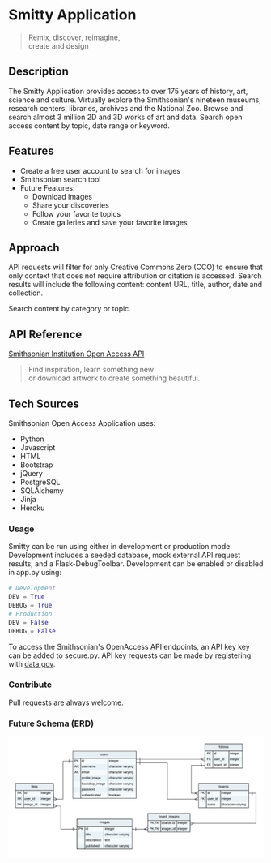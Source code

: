 # Smitty Application          
      
> Remix, discover, reimagine,   
> create and design   


## Description

The Smitty Application provides access to over 175 years of history, art, science and culture. Virtually explore the Smithsonian's nineteen museums, research centers, libraries, archives and the National Zoo. Browse and search almost 3 million 2D and 3D works of art and data. Search open access content by topic, date range or keyword.

## Features
  - Create a free user account to search for images 
  - Smithsonian search tool  
  - Future Features:
    - Download images
    - Share your discoveries
    - Follow your favorite topics
    - Create galleries and save your favorite images

## Approach
API requests will filter for only Creative Commons Zero (CCO) to ensure that only context that does not require attribution or citation is accessed. Search results will include the following content: content URL, title, author, date and collection.

Search content by category or topic.

## API Reference
[Smithsonian Institution Open Access API](http://edan.si.edu/openaccess/apidocs/)


> Find inspiration, learn something new   
> or download artwork to create something beautiful.   
 

## Tech Sources
Smithsonian Open Access Application uses:
* Python 
* Javascript 
* HTML 
* Bootstrap
* jQuery
* PostgreSQL
* SQLAlchemy
* Jinja
* Heroku 

### Usage   
Smitty can be run using either in development or production mode. Development includes a seeded database, mock external API request results, and a Flask-DebugToolbar. Development can be enabled or disabled in app.py using:  
``` python
# Development
DEV = True
DEBUG = True 
# Production
DEV = False
DEBUG = False
```  

To access the Smithsonian's OpenAccess API endpoints, an API key key can be added to secure.py. API key requests can be made by registering with [data.gov](https://api.data.gov/signup/).

### Contribute 
Pull requests are always welcome.  


### Future Schema (ERD)
![alt text](erd.png)